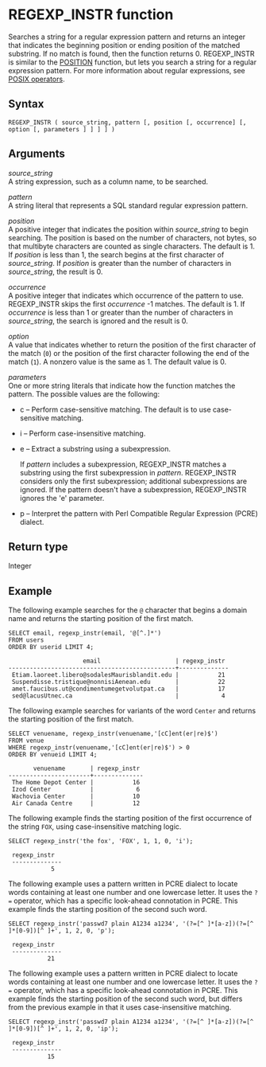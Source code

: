 # REGEXP\_INSTR function<a name="REGEXP_INSTR"></a>

Searches a string for a regular expression pattern and returns an integer that indicates the beginning position or ending position of the matched substring\. If no match is found, then the function returns 0\. REGEXP\_INSTR is similar to the [POSITION](r_POSITION.md) function, but lets you search a string for a regular expression pattern\. For more information about regular expressions, see [POSIX operators](pattern-matching-conditions-posix.md)\.

## Syntax<a name="REGEXP_INSTR-synopsis"></a>

```
REGEXP_INSTR ( source_string, pattern [, position [, occurrence] [, option [, parameters ] ] ] ] )
```

## Arguments<a name="REGEXP_INSTR-arguments"></a>

 *source\_string*   
A string expression, such as a column name, to be searched\. 

 *pattern*   
A string literal that represents a SQL standard regular expression pattern\.

 *position*   
A positive integer that indicates the position within *source\_string* to begin searching\. The position is based on the number of characters, not bytes, so that multibyte characters are counted as single characters\. The default is 1\. If *position* is less than 1, the search begins at the first character of *source\_string*\. If *position* is greater than the number of characters in *source\_string*, the result is 0\.

 *occurrence*   
A positive integer that indicates which occurrence of the pattern to use\. REGEXP\_INSTR skips the first *occurrence* \-1 matches\. The default is 1\. If *occurrence* is less than 1 or greater than the number of characters in *source\_string*, the search is ignored and the result is 0\.

 *option*   
A value that indicates whether to return the position of the first character of the match \(`0`\) or the position of the first character following the end of the match \(`1`\)\. A nonzero value is the same as 1\. The default value is 0\. 

 *parameters*   
One or more string literals that indicate how the function matches the pattern\. The possible values are the following:  
+ c – Perform case\-sensitive matching\. The default is to use case\-sensitive matching\. 
+ i – Perform case\-insensitive matching\. 
+ e – Extract a substring using a subexpression\. 

  If *pattern* includes a subexpression, REGEXP\_INSTR matches a substring using the first subexpression in *pattern*\. REGEXP\_INSTR considers only the first subexpression; additional subexpressions are ignored\. If the pattern doesn't have a subexpression, REGEXP\_INSTR ignores the 'e' parameter\. 
+ p – Interpret the pattern with Perl Compatible Regular Expression \(PCRE\) dialect\.

## Return type<a name="REGEXP_INSTR-return-type"></a>

Integer

## Example<a name="REGEXP_INSTR-examples"></a>

The following example searches for the `@` character that begins a domain name and returns the starting position of the first match\.

```
SELECT email, regexp_instr(email, '@[^.]*')
FROM users
ORDER BY userid LIMIT 4;

                     email                     | regexp_instr
-----------------------------------------------+--------------
 Etiam.laoreet.libero@sodalesMaurisblandit.edu |           21
 Suspendisse.tristique@nonnisiAenean.edu       |           22
 amet.faucibus.ut@condimentumegetvolutpat.ca   |           17
 sed@lacusUtnec.ca                             |            4
```

The following example searches for variants of the word `Center` and returns the starting position of the first match\.

```
SELECT venuename, regexp_instr(venuename,'[cC]ent(er|re)$')
FROM venue
WHERE regexp_instr(venuename,'[cC]ent(er|re)$') > 0
ORDER BY venueid LIMIT 4;

       venuename       | regexp_instr
-----------------------+--------------
 The Home Depot Center |           16
 Izod Center           |            6
 Wachovia Center       |           10
 Air Canada Centre     |           12
```

The following example finds the starting position of the first occurrence of the string `FOX`, using case\-insensitive matching logic\. 

```
SELECT regexp_instr('the fox', 'FOX', 1, 1, 0, 'i');

 regexp_instr
 --------------
            5
```

The following example uses a pattern written in PCRE dialect to locate words containing at least one number and one lowercase letter\. It uses the `?=` operator, which has a specific look\-ahead connotation in PCRE\. This example finds the starting position of the second such word\.

```
SELECT regexp_instr('passwd7 plain A1234 a1234', '(?=[^ ]*[a-z])(?=[^ ]*[0-9])[^ ]+', 1, 2, 0, 'p');

 regexp_instr
 --------------
           21
```

The following example uses a pattern written in PCRE dialect to locate words containing at least one number and one lowercase letter\. It uses the `?=` operator, which has a specific look\-ahead connotation in PCRE\. This example finds the starting position of the second such word, but differs from the previous example in that it uses case\-insensitive matching\.

```
SELECT regexp_instr('passwd7 plain A1234 a1234', '(?=[^ ]*[a-z])(?=[^ ]*[0-9])[^ ]+', 1, 2, 0, 'ip');

 regexp_instr
 --------------
           15
```